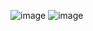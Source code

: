 ![image](https://github.com/user-attachments/assets/b30f08dc-fa4c-40de-9961-e8f3e788f5ba)
![image](https://github.com/user-attachments/assets/a4dbe209-4979-4bc6-966c-48d3307608cf)
